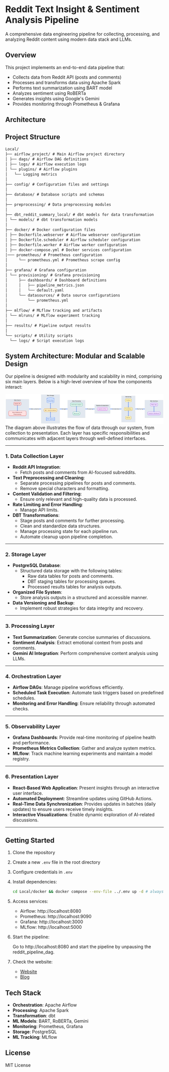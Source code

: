 # Reddit Text Insight & Sentiment Analysis Pipeline

A comprehensive data engineering pipeline for collecting, processing, and analyzing Reddit content using modern data stack and LLMs.

## Overview

This project implements an end-to-end data pipeline that:
- Collects data from Reddit API (posts and comments)
- Processes and transforms data using Apache Spark
- Performs text summarization using BART model
- Analyzes sentiment using RoBERTa
- Generates insights using Google's Gemini
- Provides monitoring through Prometheus & Grafana

## Architecture


## Project Structure
```plaintext
Local/
├── airflow_project/ # Main Airflow project directory
│ ├── dags/ # Airflow DAG definitions
│ ├── logs/ # Airflow execution logs
│ └── plugins/ # Airflow plugins
│   └── Logging metrics
│
├── config/ # Configuration files and settings
│
├── database/ # Database scripts and schemas
│
├── preprocessing/ # Data preprocessing modules
│
├── dbt_reddit_summary_local/ # dbt models for data transformation
│ └── models/ # dbt transformation models
│
├── docker/ # Docker configuration files
│ ├── Dockerfile.webserver # Airflow webserver configuration
│ ├── Dockerfile.scheduler # Airflow scheduler configuration
│ ├── Dockerfile.worker # Airflow worker configuration
│ ├── docker-compose.yml # Docker services configuration
│─── prometheus/ # Prometheus configuration
│     └── prometheus.yml # Prometheus scrape config
│
├── grafana/ # Grafana configuration
│ └── provisioning/ # Grafana provisioning
│     ├── dashboards/ # Dashboard definitions
│     │   ├── pipeline_metrics.json
│     │   └── default.yaml
│     └── datasources/ # Data source configurations
│         └── prometheus.yml
│
├── mlflow/ # MLflow tracking and artifacts
│ └── mlruns/ # MLflow experiment tracking
│
├── results/ # Pipeline output results
│
└── scripts/ # Utility scripts
  └── logs/ # Script execution logs
```

## System Architecture: Modular and Scalable Design

Our pipeline is designed with modularity and scalability in mind, comprising six main layers. Below is a high-level overview of how the components interact:

![Pipeline Architecture Diagram](Local/config/assets/reddit_ai_pulse_on_prem_pipeline.png)
The diagram above illustrates the flow of data through our system, from collection to presentation. Each layer has specific responsibilities and communicates with adjacent layers through well-defined interfaces.

---

### 1. Data Collection Layer
- **Reddit API Integration**:
    - Fetch posts and comments from AI-focused subreddits.
- **Text Preprocessing and Cleaning**:
    - Separate processing pipelines for posts and comments.
    - Remove special characters and formatting.
- **Content Validation and Filtering**: 
    - Ensure only relevant and high-quality data is processed.
- **Rate Limiting and Error Handling**: 
    - Manage API limits.
- **DBT Transformations**:
    - Stage posts and comments for further processing.
    - Clean and standardize data structures.
    - Manage processing state for each pipeline run.
    - Automate cleanup upon pipeline completion.

---

### 2. Storage Layer
- **PostgreSQL Database**: 
    - Structured data storage with the following tables:
        - Raw data tables for posts and comments.
        - DBT staging tables for processing queues.
        - Processed results tables for analysis outputs.
- **Organized File System**:
    - Store analysis outputs in a structured and accessible manner.
- **Data Versioning and Backup**:
    - Implement robust strategies for data integrity and recovery.

---

### 3. Processing Layer
- **Text Summarization**: Generate concise summaries of discussions.
- **Sentiment Analysis**: Extract emotional context from posts and comments.
- **Gemini AI Integration**: Perform comprehensive content analysis using LLMs.

---

### 4. Orchestration Layer
- **Airflow DAGs**: Manage pipeline workflows efficiently.
- **Scheduled Task Execution**: Automate task triggers based on predefined schedules.
- **Monitoring and Error Handling**: Ensure reliability through automated checks.

---

### 5. Observability Layer
- **Grafana Dashboards**: Provide real-time monitoring of pipeline health and performance.
- **Prometheus Metrics Collection**: Gather and analyze system metrics.
- **MLflow**: Track machine learning experiments and maintain a model registry.

---

### 6. Presentation Layer
- **React-Based Web Application**: Present insights through an interactive user interface.
- **Automated Deployment**: Streamline updates using GitHub Actions.
- **Real-Time Data Synchronization**: Provides updates in batches (daily updates) to ensure users receive timely insights.
- **Interactive Visualizations**: Enable dynamic exploration of AI-related discussions.

---

## Getting Started

1. Clone the repository
2. Create a new `.env` file in the root directory
3. Configure credentials in `.env`
4. Install dependencies:
   ```bash
   cd Local/docker && docker compose --env-file ../.env up -d # always include the env file
   ```
5. Access services:
   - Airflow: http://localhost:8080
   - Prometheus: http://localhost:9090
   - Grafana: http://localhost:3000
   - MLflow: http://localhost:5000

6. Start the pipeline:

    Go to http://localhost:8080 and start the pipeline by unpausing the reddit_pipeline_dag.

7. Check the website:
    - [Website](https://reddit-text-insight-and-sentiment-website-local.vercel.app/)
    - [Blog](https://sulmank.github.io/Blog/writing/2025/01/08/Reddit%20AI%20Pulse%20%28ON-PREM%29/)

## Tech Stack

- **Orchestration**: Apache Airflow
- **Processing**: Apache Spark
- **Transformation**: dbt
- **ML Models**: BART, RoBERTa, Gemini
- **Monitoring**: Prometheus, Grafana
- **Storage**: PostgreSQL
- **ML Tracking**: MLflow

## License

MIT License







